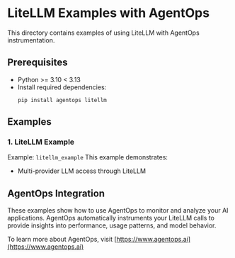 # LiteLLM Examples with AgentOps

This directory contains examples of using LiteLLM with AgentOps instrumentation.

## Prerequisites

- Python >= 3.10 < 3.13
- Install required dependencies:
  ```
  pip install agentops litellm
  ```

## Examples

### 1. LiteLLM Example

Example: `litellm_example`
This example demonstrates:
- Multi-provider LLM access through LiteLLM

## AgentOps Integration

These examples show how to use AgentOps to monitor and analyze your AI applications. AgentOps automatically instruments your LiteLLM calls to provide insights into performance, usage patterns, and model behavior.

To learn more about AgentOps, visit [https://www.agentops.ai](https://www.agentops.ai)
